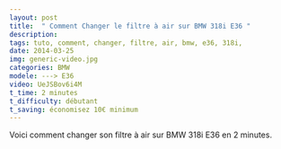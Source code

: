 ```yaml
---
layout: post
title:  " Comment Changer le filtre à air sur BMW 318i E36 "
description: 
tags: tuto, comment, changer, filtre, air, bmw, e36, 318i,
date: 2014-03-25 
img: generic-video.jpg
categories: BMW
modele: ---> E36
video: UeJSBov6i4M
t_time: 2 minutes
t_difficulty: débutant
t_saving: économisez 10€ minimum 
---
```

Voici comment changer son filtre à air sur BMW 318i E36 en 2 minutes.